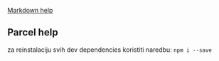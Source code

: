 [Markdown help](https://www.markdownguide.org/cheat-sheet?msclkid=f5b2971bd09e11ecaf3947e94eaff55f)

## Parcel help

za reinstalaciju svih dev dependencies koristiti naredbu:
`npm i --save`
